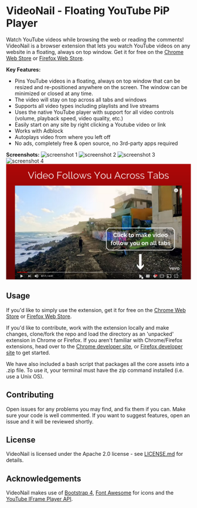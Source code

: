 # VideoNail - Floating YouTube PiP Player
Watch YouTube videos while browsing the web or reading the comments! VideoNail is a browser extension that lets you watch YouTube videos on any website in a floating, always on top window. Get it for free on the [Chrome Web Store](https://chrome.google.com/webstore/detail/videonail/nbpbjchgemnjhcpomnbjkkcfloafbema) or [Firefox Web Store](https://addons.mozilla.org/en-US/firefox/addon/videonail-floating-youtube/).

**Key Features:**
* Pins YouTube videos in a floating, always on top window that can be resized and re-positioned anywhere on the screen. The window can be minimized or closed at any time.
* The video will stay on top across all tabs and windows
* Supports all video types including playlists and live streams
* Uses the native YouTube player with support for all video controls (volume, playback speed, video quality, etc.)
* Easily start on any site by right clicking a Youtube video or link
* Works with Adblock
* Autoplays video from where you left off
* No ads, completely free & open source, no 3rd-party apps required

**Screenshots:**
![screenshot 1](assets/screenshot1.png)
![screenshot 2](assets/screenshot2.png)
![screenshot 3](assets/screenshot3.png)
![screenshot 4](assets/screenshot4.png)
![screenshot 5](assets/screenshot5.png)

## Usage
If you'd like to simply use the extension, get it for free on the [Chrome Web Store](https://chrome.google.com/webstore/detail/videonail/nbpbjchgemnjhcpomnbjkkcfloafbema) or [Firefox Web Store](https://addons.mozilla.org/en-US/firefox/addon/videonail-floating-youtube/).

If you'd like to contribute, work with the extension locally and make changes, clone/fork the repo and load the directory as an 'unpacked' extension in Chrome or Firefox. If you aren't familiar with Chrome/Firefox extensions, head over to the [Chrome developer site](https://developer.chrome.com/extensions/getstarted), or [Firefox developer site](https://developer.mozilla.org/en-US/Add-ons/WebExtensions/Your_first_WebExtension) to get started.

We have also included a bash script that packages all the core assets into a .zip file. To use it, your terminal must have the zip command installed (i.e. use a Unix OS).

## Contributing
Open issues for any problems you may find, and fix them if you can. Make sure your code is well commented. If you want to suggest features, open an issue and it will be reviewed shortly.

## License
VideoNail is licensed under the Apache 2.0 license - see [LICENSE.md](LICENSE.md) for details.

## Acknowledgements
VideoNail makes use of [Bootstrap 4](https://getbootstrap.com/), [Font Awesome](https://fontawesome.com/) for icons and the [YouTube IFrame Player API](https://developers.google.com/youtube/iframe_api_reference).
